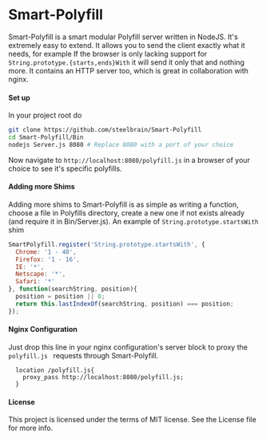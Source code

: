 Smart-Polyfill
===========
Smart-Polyfill is a smart modular Polyfill server written in NodeJS. It's extremely easy to extend. It allows you to send the client exactly what it needs, for example If the browser is only lacking support for `String.prototype.{starts,ends}With` it will send it only that and nothing more. It contains an HTTP server too, which is great in collaboration with nginx.

#### Set up
In your project root do
```bash
git clone https://github.com/steelbrain/Smart-Polyfill
cd Smart-Polyfill/Bin
nodejs Server.js 8080 # Replace 8080 with a port of your choice
```
Now navigate to `http://localhost:8080/polyfill.js` in a browser of your choice to see it's specific polyfills.

#### Adding more Shims
Adding more shims to Smart-Polyfill is as simple as writing a function, choose a file in Polyfills directory, create a new one if not exists already (and require it in Bin/Server.js).
An example of `String.prototype.startsWith` shim
```js
SmartPolyfill.register('String.prototype.startsWith', {
  Chrome: '1 - 40',
  Firefox: '1 - 16',
  IE: '*',
  Netscape: '*',
  Safari: '*'
}, function(searchString, position){
  position = position || 0;
  return this.lastIndexOf(searchString, position) === position;
});
```

#### Nginx Configuration
Just drop this line in your nginx configuration's server block to proxy the `polyfill.js ` requests through Smart-Polyfill.
```
  location /polyfill.js{
    proxy_pass http://localhost:8080/polyfill.js;
  }
```

#### License
This project is licensed under the terms of MIT license. See the License file for more info.
